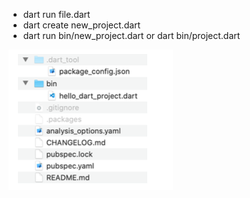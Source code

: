 
- dart run file.dart
- dart create new_project.dart
- dart run bin/new_project.dart or dart bin/project.dart

![Screenshot](images/dart-structure-project.png
)
